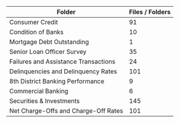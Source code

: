 | Folder                               |   Files / Folders |
|--------------------------------------|-------------------|
| Consumer Credit                      |                91 |
| Condition of Banks                   |                10 |
| Mortgage Debt Outstanding            |                 1 |
| Senior Loan Officer Survey           |                35 |
| Failures and Assistance Transactions |                24 |
| Delinquencies and Delinquency Rates  |               101 |
| 8th District Banking Performance     |                 9 |
| Commercial Banking                   |                 6 |
| Securities & Investments             |               145 |
| Net Charge-Offs and Charge-Off Rates |               101 |